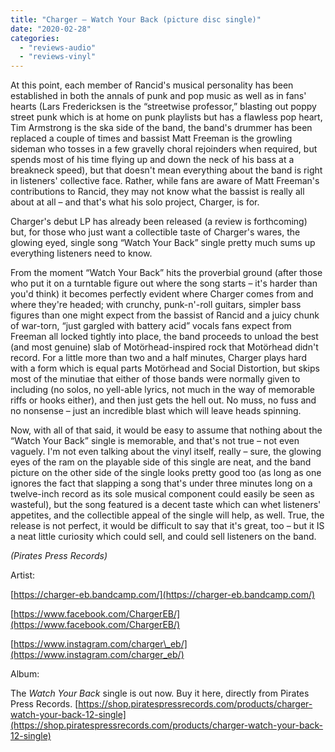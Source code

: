 ```yaml
---
title: "Charger – Watch Your Back (picture disc single)"
date: "2020-02-28"
categories: 
  - "reviews-audio"
  - "reviews-vinyl"
---
```


At this point, each member of Rancid's musical personality has been established in both the annals of punk and pop music as well as in fans' hearts (Lars Fredericksen is the “streetwise professor,” blasting out poppy street punk which is at home on punk playlists but has a flawless pop heart, Tim Armstrong is the ska side of the band, the band's drummer has been replaced a couple of times and bassist Matt Freeman is the growling sideman who tosses in a few gravelly choral rejoinders when required, but spends most of his time flying up and down the neck of his bass at a breakneck speed), but that doesn't mean everything about the band is right in listeners' collective face. Rather, while fans are aware of Matt Freeman's contributions to Rancid, they may not know what the bassist is really all about at all – and that's what his solo project, Charger, is for.

Charger's debut LP has already been released (a review is forthcoming) but, for those who just want a collectible taste of Charger's wares, the glowing eyed, single song “Watch Your Back” single pretty much sums up everything listeners need to know.

From the moment “Watch Your Back” hits the proverbial ground (after those who put it on a turntable figure out where the song starts – it's harder than you'd think) it becomes perfectly evident where Charger comes from and where they're headed; with crunchy, punk-n'-roll guitars, simpler bass figures than one might expect from the bassist of Rancid and a juicy chunk of war-torn, “just gargled with battery acid” vocals fans expect from Freeman all locked tightly into place, the band proceeds to unload the best (and most genuine) slab of Motörhead-inspired rock that Motörhead didn't record. For a little more than two and a half minutes, Charger plays hard with a form which is equal parts Motörhead and Social Distortion, but skips most of the minutiae that either of those bands were normally given to including (no solos, no yell-able lyrics, not much in the way of memorable riffs or hooks either), and then just gets the hell out. No muss, no fuss and no nonsense – just an incredible blast which will leave heads spinning.

Now, with all of that said, it would be easy to assume that nothing about the “Watch Your Back” single is memorable, and that's not true – not even vaguely. I'm not even talking about the vinyl itself, really – sure, the glowing eyes of the ram on the playable side of this single are neat, and the band picture on the other side of the single looks pretty good too (as long as one ignores the fact that slapping a song that's under three minutes long on a twelve-inch record as its sole musical component could easily be seen as wasteful), but the song featured is a decent taste which can whet listeners' appetites, and the collectible appeal of the single will help, as well. True, the release is not perfect, it would be difficult to say that it's great, too – but it IS a neat little curiosity which could sell, and could sell listeners on the band.

_(Pirates Press Records)_

Artist:

[https://charger-eb.bandcamp.com/](https://charger-eb.bandcamp.com/)

[https://www.facebook.com/ChargerEB/](https://www.facebook.com/ChargerEB/)

[https://www.instagram.com/charger\_eb/](https://www.instagram.com/charger_eb/)

Album:

The _Watch Your Back_ single is out now. Buy it here, directly from Pirates Press Records. [https://shop.piratespressrecords.com/products/charger-watch-your-back-12-single](https://shop.piratespressrecords.com/products/charger-watch-your-back-12-single)
